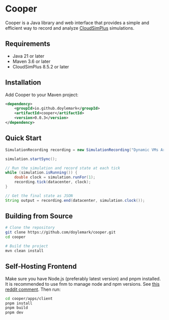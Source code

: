 # Cooper

Cooper is a Java library and web interface that provides a simple and efficient way to record and analyze [CloudSimPlus](https://github.com/cloudsimplus/cloudsimplus) simulations.



## Requirements

- Java 21 or later
- Maven 3.6 or later
- CloudSimPlus 8.5.2 or later

## Installation

Add Cooper to your Maven project:

```xml
<dependency>
    <groupId>io.github.doylemark</groupId>
    <artifactId>cooper</artifactId>
    <version>0.0.3</version>
</dependency>
```

## Quick Start

```java
SimulationRecording recording = new SimulationRecording("Dynamic VMs Arrival");

simulation.startSync();

// Run the simulation and record state at each tick
while (simulation.isRunning()) {
    double clock = simulation.runFor(1);
    recording.tick(datacenter, clock);
}

// Get the final state as JSON
String output = recording.end(datacenter, simulation.clock());
```

## Building from Source

```bash
# Clone the repository
git clone https://github.com/doylemark/cooper.git
cd cooper

# Build the project
mvn clean install
```

## Self-Hosting Frontend

Make sure you have Node.js (preferably latest version) and pnpm installed. It is recommended to use fnm to manage node and npm versions.
See [this reddit comment](https://www.reddit.com/r/pop_os/comments/lpvk1z/comment/gq6ml3s/).
Then run:

```bash
cd cooper/apps/client
pnpm install
pnpm build
pnpm dev
```
